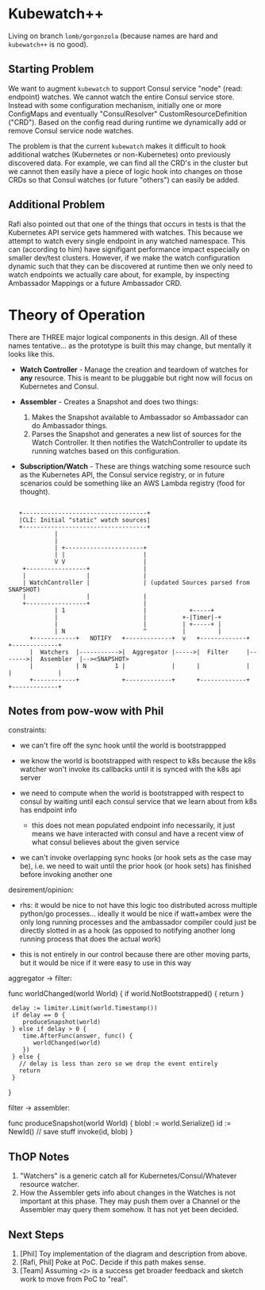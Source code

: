 # Kubewatch++

Living on branch `lomb/gorgonzola` (because names are hard and `kubewatch++` is no good).

## Starting Problem

We want to augment `kubewatch` to support Consul service "node" (read: endpoint) watches. We cannot watch the entire Consul service store. Instead with some configuration mechanism, initially one or more ConfigMaps and eventually "ConsulResolver" CustomResourceDefinition ("CRD"). Based on the config read during runtime we dynamically add or remove Consul service node watches.

The problem is that the current `kubewatch` makes it difficult to hook additional watches (Kubernetes or non-Kubernetes) onto previously discovered data. For example, we can find all the CRD's in the cluster but we cannot then easily have a piece of logic hook into changes on those CRDs so that Consul watches (or future "others") can easily be added.

## Additional Problem

Rafi also pointed out that one of the things that occurs in tests is that the Kubernetes API service gets hammered with watches. This because we attempt to watch every single endpoint in any watched namespace. This can (according to him) have signifigant performance impact especially on smaller dev/test clusters. However, if we make the watch configuration dynamic such that they can be discovered at runtime then we only need to watch endpoints we actually care about, for example, by inspecting Ambassador Mappings or a future Ambassador CRD.

# Theory of Operation

There are THREE major logical components in this design. All of these names tentative... as the prototype is built this may change, but mentally it looks like this.

- **Watch Controller** - Manage the creation and teardown of watches for **any** resource. This is meant to be pluggable but right now will focus on Kubernetes and Consul.

- **Assembler** - Creates a Snapshot and does two things:
    1. Makes the Snapshot available to Ambassador so Ambassador can do Ambassador things.
    2. Parses the Snapshot and generates a new list of sources for the Watch Controller. It then notifies the WatchController to update its running watches based on this configuration.

- **Subscription/Watch** - These are things watching some resource such as the Kubernetes API, the Consul service registry, or in future scenarios could be something like an AWS Lambda registry (food for thought).

```text
   
   +-----------------------------------+
   |CLI: Initial "static" watch sources|
   +-----------------------------------+
             |
             |
             | +----------------------+
             | |                      |
             V V                      |
    +-----------------+               |
    |                 |               |
    | WatchController |               | (updated Sources parsed from SNAPSHOT)
    |                 |               |
    +-----------------+               |
             | 1                      |            +-----+
             |                        |          +-|Timer|-+
             |                        |          | +-----+ |
             | N                      ^          |         |
      +------------+   NOTIFY   +-------------+  v   +-------------+        +-------------+
      |  Watchers  |----------->|  Aggregator |----->|  Filter     |------->|  Assembler  |--><SNAPSHOT>
      |            | N        1 |             |      |             |        |             |
      +------------+            +-------------+      +-------------+        +-------------+
```

## Notes from pow-wow with Phil

constraints:
 - we can't fire off the sync hook until the world is bootstrappped

 - we know the world is bootstrapped with respect to k8s because the
   k8s watcher won't invoke its callbacks until it is synced with the
   k8s api server

 - we need to compute when the world is bootstrapped with respect to
   consul by waiting until each consul service that we learn about
   from k8s has endpoint info
   + this does not mean populated endpoint info necessarily, it just
     means we have interacted with consul and have a recent view of
     what consul believes about the given service

 - we can't invoke overlapping sync hooks (or hook sets as the case
   may be), i.e. we need to wait until the prior hook (or hook sets)
   has finished before invoking another one

desirement/opinion:

 - rhs: it would be nice to not have this logic too distributed across
   multiple python/go processes... ideally it would be nice if
   watt+ambex were the only long running processes and the ambassador
   compiler could just be directly slotted in as a hook (as opposed to
   notifying another long running process that does the actual work)

 - this is not entirely in our control because there are other moving
   parts, but it would be nice if it were easy to use in this way

aggregator -> filter:

  func worldChanged(world World) {
     if world.NotBootstrapped() {
       return
     }

     delay := limiter.Limit(world.Timestamp())
     if delay == 0 {
        produceSnapshot(world)
     } else if delay > 0 {
        time.AfterFunc(answer, func() {
           worldChanged(world)
        })
     } else {
       // delay is less than zero so we drop the event entirely
       return
     }
  }

filter -> assembler:

  func produceSnapshot(world World) {
     blobl := world.Serialize()
     id := NewId()
     // save stuff
     invoke(id, blob)
  }

## ThOP Notes

1. "Watchers" is a generic catch all for Kubernetes/Consul/Whatever resource watcher. 
2. How the Assembler gets info about changes in the Watches is not important at this phase. They may push them over a Channel or the Assembler may query them somehow. It has not yet been decided. 

## Next Steps

1. [Phil] Toy implementation of the diagram and description from above.
2. [Rafi, Phil] Poke at PoC. Decide if this path makes sense.
3. [Team] Assuming `<2>` is a success get broader feedback and sketch work to move from PoC to "real".
